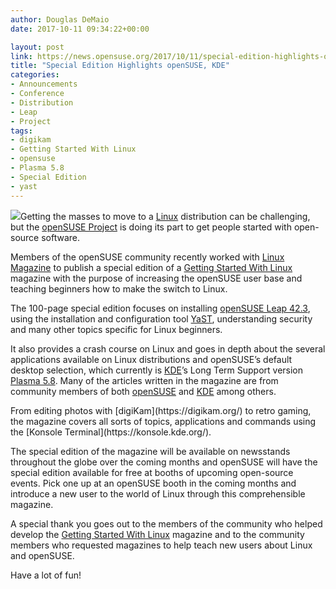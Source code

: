 ```yaml
---
author: Douglas DeMaio
date: 2017-10-11 09:34:22+00:00

layout: post
link: https://news.opensuse.org/2017/10/11/special-edition-highlights-opensuse-kde/
title: "Special Edition Highlights openSUSE, KDE"
categories:
- Announcements
- Conference
- Distribution
- Leap
- Project
tags:
- digikam
- Getting Started With Linux
- opensuse
- Plasma 5.8
- Special Edition
- yast
---
```

![](http://www.linux-magazine.com/var/linux_magazin/storage/images/media/linux-magazine-eng-us/images/cover/se30_gswl_600x646/715366-1-eng-US/SE30_GSWL_600x646_issue_small.png)Getting the masses to move to a [Linux](https://www.linux.org/) distribution can be challenging, but the [openSUSE Project](https://en.wikipedia.org/wiki/OpenSUSE_Project) is doing its part to get people started with open-source software.

Members of the openSUSE community recently worked with [Linux Magazine](http://www.linux-magazine.com) to publish a special edition of a [Getting Started With Linux](http://www.linux-magazine.com/Resources/Special-Editions/30-Getting-Started-with-Linux) magazine with the purpose of increasing the openSUSE user base and teaching beginners how to make the switch to Linux.

The 100-page special edition focuses on installing [openSUSE Leap 42.3](https://en.opensuse.org/Portal:42.3), using the installation and configuration tool [YaST](http://yast.opensuse.org/), understanding security and many other topics specific for Linux beginners.

It also provides a crash course on Linux and goes in depth about the several applications available on Linux distributions and openSUSE’s default desktop selection, which currently is [KDE](https://www.kde.org/)’s Long Term Support version [Plasma 5.8](https://www.kde.org/announcements/plasma-5.8.0.php). Many of the articles written in the magazine are from community members of both [openSUSE](https://www.opensuse.org/) and [KDE](https://www.kde.org/) among others.

<!-- more -->From editing photos with [digiKam](https://digikam.org/) to retro gaming, the magazine covers all sorts of topics, applications and commands using the [Konsole Terminal](https://konsole.kde.org/).

The special edition of the magazine will be available on newsstands throughout the globe over the coming months and openSUSE will have the special edition available for free at booths of upcoming open-source events. Pick one up at an openSUSE booth in the coming months and introduce a new user to the world of Linux through this comprehensible magazine.

A special thank you goes out to the members of the community who helped develop the [Getting Started With Linux](http://www.linux-magazine.com/Resources/Special-Editions/30-Getting-Started-with-Linux) magazine and to the community members who requested magazines to help teach new users about Linux and openSUSE.

Have a lot of fun!		
